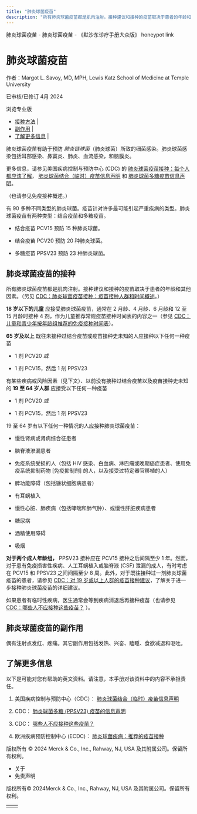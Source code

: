 ```yaml
---
title: "肺炎球菌疫苗"
description: "所有肺炎球菌疫苗都是肌肉注射。接种建议和接种的疫苗取决于患者的年龄和其他因素。（另见 [CDC：肺炎球菌疫苗接种：疫苗接种人群和时间概述](https://www.cdc.gov/vaccines/vpd/pneumo/hcp/who-when-to-vaccinate.html)。）"
---
```


﻿肺炎球菌疫苗 \- 肺炎球菌疫苗 \- 《默沙东诊疗手册大众版》 honeypot link

# 肺炎球菌疫苗

作者：Margot L. Savoy, MD, MPH, Lewis Katz School of Medicine at Temple University

已审核/已修订 4月 2024

浏览专业版

- [接种方法](#接种方法_v16234145_zh) \|
- [副作用](#副作用_v16234166_zh) \|
- [了解更多信息](#了解更多信息_v44322817_zh) \|

肺炎球菌疫苗有助于预防 _肺炎链球菌_（肺炎球菌）所致的细菌感染。肺炎球菌感染包括耳部感染、鼻窦炎、肺炎、血流感染，和脑膜炎。

更多信息，请参见美国疾病控制与预防中心 (CDC) 的 [肺炎球菌疫苗接种：每个人都应该了解](https://www.cdc.gov/vaccines/vpd/pneumo/public/)， [肺炎球菌结合（临时）疫苗信息声明](https://www.cdc.gov/vaccines/hcp/vis/vis-statements/pcv.html) 和 [肺炎球菌多糖疫苗信息声明](http://www.cdc.gov/vaccines/hcp/vis/vis-statements/ppv.html)。

（也请参见免疫接种概述。）

有 90 多种不同类型的肺炎球菌。疫苗针对许多最可能引起严重疾病的类型。肺炎球菌疫苗有两种类型：结合疫苗和多糖疫苗。

- 结合疫苗 PCV15 预防 15 种肺炎球菌。

- 结合疫苗 PCV20 预防 20 种肺炎球菌。

- 多糖疫苗 PPSV23 预防 23 种肺炎球菌。


## 肺炎球菌疫苗的接种

所有肺炎球菌疫苗都是肌肉注射。接种建议和接种的疫苗取决于患者的年龄和其他因素。（另见 [CDC：肺炎球菌疫苗接种：疫苗接种人群和时间概述](https://www.cdc.gov/vaccines/vpd/pneumo/hcp/who-when-to-vaccinate.html)。）

**18 岁以下的儿童** 应接受肺炎球菌疫苗，通常在 2 月龄、4 月龄、6 月龄和 12 至 15 月龄时接种 4 剂，作为儿童推荐常规疫苗接种时间表的内容之一（参见 [CDC：儿童和青少年按年龄组推荐的免疫接种时间表](https://www.cdc.gov/vaccines/schedules/hcp/imz/child-adolescent.html)）。

**65 岁及以上** 既往未接种过结合疫苗或疫苗接种史未知的人应接种以下任何一种疫苗

- 1 剂 PCV20 _或_

- 1 剂 PCV15，然后 1 剂 PPSV23


有某些疾病或风险因素（见下文）、以前没有接种过结合疫苗以及疫苗接种史未知的 **19 至 64 岁人群** 应接受以下任何一种疫苗

- 1 剂 PCV20 _或_

- 1 剂 PCV15，然后 1 剂 PPSV23


19 至 64 岁有以下任何一种情况的人应接种肺炎球菌疫苗：

- 慢性肾病或肾病综合征患者

- 脑脊液渗漏患者

- 免疫系统受损的人（包括 HIV 感染、白血病、淋巴瘤或晚期癌症患者、使用免疫系统抑制药物 \[免疫抑制剂\] 的人，以及接受过特定器官移植的人）

- 脾功能障碍（包括镰状细胞病患者）

- 有耳蜗植入

- 慢性心脏、肺疾病（包括哮喘和肺气肿）、或慢性肝脏疾病患者

- 糖尿病

- 酒精使用障碍

- 吸烟


**对于两个成人年龄组，** PPSV23 接种应在 PCV15 接种之后间隔至少 1 年。然而，对于患有免疫损害性疾病、人工耳蜗植入或脑脊液 (CSF) 泄漏的成人，有时考虑在 PCV15 和 PPSV23 之间间隔至少 8 周。此外，对于既往接种过一剂肺炎球菌疫苗的患者，请参见 [CDC：对 19 岁或以上人群的疫苗接种建议](https://www.cdc.gov/vaccines/schedules/hcp/imz/adult-compliant.html)，了解关于进一步接种肺炎球菌疫苗的详细建议。

如果患者有临时性疾病，医生通常会等到疾病消退后再接种疫苗（也请参见 ‭ [‬CDC：哪些人不应接种这些疫苗？](https://www.cdc.gov/vaccines/vpd/should-not-vacc.html#tdap) ‬）。

## 肺炎球菌疫苗的副作用

偶有注射点发红、疼痛。其它副作用包括发热、兴奋、瞌睡、食欲减退和呕吐。

## 了解更多信息

以下是可能对您有帮助的英文资料。请注意，本手册对该资料中的内容不承担责任。

1. 美国疾病控制与预防中心（CDC）： [肺炎球菌结合（临时）疫苗信息声明](https://www.cdc.gov/vaccines/hcp/vis/vis-statements/pcv.html)

2. CDC： [肺炎球菌多糖 (PPSV23) 疫苗的信息声明](https://www.cdc.gov/vaccines/hcp/vis/vis-statements/ppv.html)

3. CDC： [哪些人不应接种这些疫苗？](https://www.cdc.gov/vaccines/vpd/should-not-vacc.html#tdap)

4. 欧洲疾病预防控制中心 (ECDC)： [肺炎球菌疾病：推荐的疫苗接种](https://vaccine-schedule.ecdc.europa.eu/Scheduler/ByDisease?SelectedDiseaseId=25&SelectedCountryIdByDisease=-1)




版权所有 © 2024
Merck & Co., Inc., Rahway, NJ, USA 及其附属公司。保留所有权利。

- 关于
- 免责声明

版权所有© 2024Merck & Co., Inc., Rahway, NJ, USA 及其附属公司。保留所有权利。

|     |     |
| --- | --- |
|  |  |